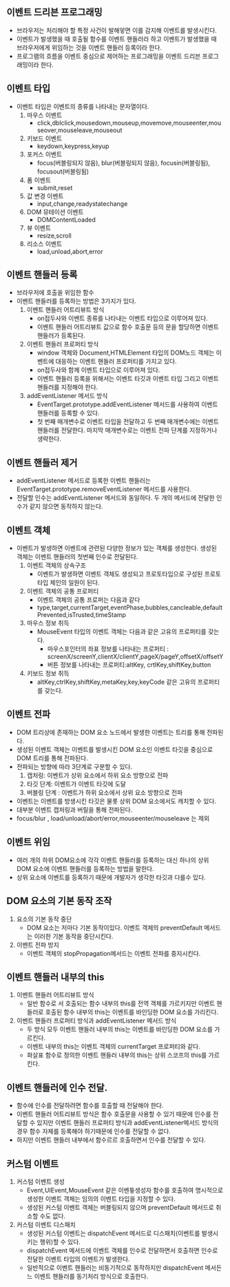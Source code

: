 ## 이벤트 드리븐 프로그래밍
- 브라우저는 처리해야 할 특정 사건이 발해앟면 이를 감지해 이벤트를 발생시킨다.
- 이벤트가 발생했을 때 호출될 함수를 이벤트 핸들러라 하고 이벤트가 발생했을 때 브라우저에게 위임하는 것을 이벤트 핸들러 등록이라 한다.
- 프로그램의 흐름을 이벤트 중심으로 제어하는 프로그래밍을 이벤트 드리븐 프로그래밍이라 한다.
## 이벤트 타입
- 이벤트 타입은 이벤트의 종류를 나타내는 문자열이다.
    1. 마우스 이벤트
        - click,dblclick,mousedown,mouseup,movemove,mouseenter,mouseover,mouseleave,mouseout
    2. 키보드 이벤트
        - keydown,keypress,keyup
    3. 포커스 이벤트
        - focus(버블링되지 않음), blur(버블링되지 않음), focusin(버블링됨), focusout(버블링됨)
    4. 폼 이벤트
        - submit,reset
    5. 값 변경 이벤트 
        - input,change,readystatechange
    6. DOM 뮤테이션 이벤트
        - DOMContentLoaded
    7. 뷰 이벤트
        - resize,scroll
    8. 리소스 이벤트
        - load,unload,abort,error
## 이벤트 핸들러 등록
- 브라우저에 호출을 위임한 함수
- 이벤트 핸들러를 등록하는 방법은 3가지가 있다.
    1. 이벤트 핸들러 어트리뷰트 방식
        - on접두사와 이벤트 종류를 나타내는 이벤트 타입으로 이루어져 있다.
        - 이벤트 핸들러 어트리뷰트 값으로 함수 호출문 등의 문을 할당하면 이벤트 핸들러가 등록된다.
    2. 이벤트 핸들러 프로퍼티 방식
        - window 객체와 Document,HTMLElement 타입의 DOM노드 객체는 이벤트에 대응하는 이벤트 핸들러 프로퍼티를 가지고 있다.
        - on접두사와 함께 이벤트 타입으로 이루어져 있다.
        - 이벤트 핸들러 등록을 위해서는 이벤트 타깃과 이벤트 타입 그리고 이벤트 핸들러를 지정해야 한다.
    3. addEventListener 메서드 방식
        - EventTarget.prototype.addEventListener 메서드를 사용하여 이벤트 핸들러를 등록할 수 있다.
        - 첫 번째 매개변수로 이벤트 타입을 전달하고 두 번째 매개변수에는 이벤트 핸들러를 전달한다. 마지막 매개변수로는 이벤트 전파 단계를 지정하거나 생략한다.
## 이벤트 핸들러 제거
- addEventListener 메서드로 등록한 이벤트 핸들러는 EventTarget.prototype.removeEventListener 메서드를 사용한다.
- 전달할 인수는 addEventListener 메서드와 동일하다. 두 개의 메서드에 전달한 인수가 같지 않으면 동작하지 않는다.
## 이벤트 객체
- 이벤트가 발생하면 이벤트에 관련된 다양한 정보가 있는 객체를 생성한다. 생성된 객체는 이벤트 핸들러의 첫번째 인수로 전달된다.
    1. 이벤트 객체의 상속구조
        - 이벤트가 발생하면 이벤트 객체도 생성되고 프로토타입으로 구성된 프로토타입 체인의 일원이 된다.
    2. 이벤트 객체의 공통 프로퍼티
        - 이벤트 객체의 공통 프로퍼는 다음과 같다
        - type,target,currentTarget,eventPhase,bubbles,cancleable,defaultPrevented,isTrusted,timeStamp
    3. 마우스 정보 취득
        - MouseEvent 타입의 이벤트 객체는 다음과 같은 고유의 프로퍼티를 갖는다.
            - 마우스포인터의 좌표 정보를 나타내는 프로퍼티 : screenX/screenY,clientX/clientY,pageX/pageY,offsetX/offsetY
            - 버튼 정보를 나타내는 프로퍼티:altKey, crtlKey,shiftKey,button
    4. 키보드 정보 취득
        - altKey,ctrlKey,shiftKey,metaKey,key,keyCode 같은 고유의 프로퍼티를 갖는다.
## 이벤트 전파
- DOM 트리상에 존재하는 DOM 요소 노드에서 발생한 이벤트는 트리를 통해 전파된다.
- 생성된 이벤트 객체는 이벤트를 발생시킨 DOM 요소인 이벤트 타깃을 중심으로 DOM 트리를 통해 전파된다.
- 전파되는 방향에 따라 3단계로 구분할 수 있다.
    1. 캡처링: 이벤트가 상위 요소에서 하위 요소 방향으로 전파
    2. 타깃 단계: 이벤트가 이벤트 타깃에 도달
    3. 버블링 단계 : 이벤트가 하위 요소에서 상위 요소 방향으로 전파
- 이벤트는 이벤트를 방생시킨 타깃은 물롯 상위 DOM 요소에서도 캐치할 수 있다.
- 대부분 이벤트 캡처링과 버릴을 통해 전파된다.
- focus/blur , load/unload/abort/error,mouseenter/mouseleave 는 제외
## 이벤트 위임
- 여러 개의 하위 DOM요소에 각각 이벤트 핸들러를 등록하는 대신 하나의 상위 DOM 요소에 이벤트 핸들러를 등록하는 방법을 말한다.
- 상위 요소에 이벤트를 등록하기 때문에 개발자가 생각한 타깃과 다를수 있다.
## DOM 요소의 기본 동작 조작
1. 요소의 기본 동작 중단
    - DOM 요소는 저마다 기본 동작이있다. 이벤트 객체의 preventDefault 메서드는 이러한 기본 동작을 중단시킨다.
2. 이벤트 전파 방지
    - 이벤트 객체의 stopPropagation메서드는 이벤트 전파를 중지시킨다.
## 이벤트 핸들러 내부의 this
1. 이벤트 핸들러 어트리뷰트 방식
    - 일반 함수로 서 호출되는 함수 내부의 this를 전역 객체를 가르키지만 이벤트 핸들러로 호출된 함수 내부의 this는 이벤트를 바인딩한 DOM 요소를 가리킨다.
2. 이벤트 핸들러 프로퍼티 방식과 addEventListener 메서드 방식
    - 두 방식 모두 이벤트 핸들러 내부의 this는 이벤트를 바인딩한 DOM 요소를 가르킨다.
    - 이벤트 내부의 this는 이벤트 객체의 currentTarget 프로퍼티와 같다.
    - 화살표 함수로 정의한 이벤트 핸들러 내부의 this는 상위 스코프의 this를 가르킨다.
## 이벤트 핸들러에 인수 전달.
- 함수에 인수를 전달하려면 함수를 호출할 때 전달해야 한다.
- 이벤트 핸들러 어트리뷰트 방식은 함수 호출문을 사용할 수 있기 때문에 인수를 전달할 수 있지만 이벤트 핸들러 프로퍼티 방식과 addEventListener메서드 방식의 경우 함수 자체를 등록해야 하기때문에 인수를 전달할 수 없다.
- 하지만 이벤트 핸들러 내부에서 함수르르 호출하면서 인수를 전달할 수 있다.
## 커스텀 이벤트
1. 커스텀 이벤트 생성
    - Event,UIEvent,MouseEvent 같은 이벤틓생성자 함수를 호출하여 명시적으로 생성한 이벤트 객체는 임의의 이벤트 타입을 지정할 수 있다.
    - 생성된 커스텀 이벤트 객체는 버블링되지 않으며 preventDefault 메서드로 취소할 수도 없다.
2. 커스텀 이벤트 디스패치
    - 생성된 커스텀 이벤트는 dispatchEvent 메서드로 디스패치(이벤트를 발생시키는 행위)할 수 있다.
    - dispatchEvent 메서드에 이벤트 객체를 인수로 전달하면서 호출하면 인수로 전달한 이벤트 타입의 이벤트가 발생한다.
    - 일반적으로 이벤트 핸들러는 비동기적으로 동작하지만 dispatchEvent 메서든느 이벤트 핸들러를 동기처리 방식으로 호출한다.